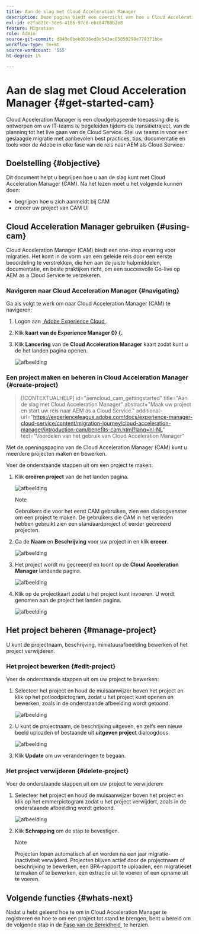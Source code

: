 ```yaml
---
title: Aan de slag met Cloud Acceleration Manager
description: Deze pagina biedt een overzicht van hoe u Cloud Acceleration Manager kunt gebruiken en gebruiken.
exl-id: e2fad21c-3de6-4186-97c6-ebc84780b2e8
feature: Migration
role: Admin
source-git-commit: d840e0beb8036ed8e543ac85850290e778371bbe
workflow-type: tm+mt
source-wordcount: '555'
ht-degree: 1%

---
```


# Aan de slag met Cloud Acceleration Manager {#get-started-cam}

Cloud Acceleration Manager is een cloudgebaseerde toepassing die is ontworpen om uw IT-teams te begeleiden tijdens de transitietraject, van de planning tot het live gaan van de Cloud Service. Stel uw teams in voor een geslaagde migratie met aanbevolen best practices, tips, documentatie en tools voor de Adobe in elke fase van de reis naar AEM als Cloud Service.

## Doelstelling {#objective}

Dit document helpt u begrijpen hoe u aan de slag kunt met Cloud Acceleration Manager (CAM). Na het lezen moet u het volgende kunnen doen:

* begrijpen hoe u zich aanmeldt bij CAM
* creeer uw project van CAM UI

## Cloud Acceleration Manager gebruiken {#using-cam}

Cloud Acceleration Manager (CAM) biedt een one-stop ervaring voor migraties. Het komt in de vorm van een geleide reis door een eerste beoordeling te verstrekken, die hen aan de juiste hulpmiddelen, documentatie, en beste praktijken richt, om een succesvolle Go-live op AEM as a Cloud Service te verzekeren.

### Navigeren naar Cloud Acceleration Manager {#navigating}

Ga als volgt te werk om naar Cloud Acceleration Manager (CAM) te navigeren:

1. Logon aan [&#x200B; Adobe Experience Cloud &#x200B;](https://experience.adobe.com).

1. Klik **kaart van de Experience Manager 0&rbrace; &lbrace;.**

1. Klik **Lancering** van de **Cloud Acceleration Manager** kaart zodat kunt u de het landen pagina openen.

   ![afbeelding](/help/journey-migration/cloud-acceleration-manager/assets/cam-1.png)

### Een project maken en beheren in Cloud Acceleration Manager {#create-project}

>[!CONTEXTUALHELP]
>id="aemcloud_cam_gettingstarted"
>title="Aan de slag met Cloud Acceleration Manager"
>abstract="Maak uw project en start uw reis naar AEM as a Cloud Service."
>additional-url="https://experienceleague.adobe.com/docs/experience-manager-cloud-service/content/migration-journey/cloud-acceleration-manager/introduction-cam/benefits-cam.html?lang=nl-NL" text="Voordelen van het gebruik van Cloud Acceleration Manager"

Met de openingspagina van de Cloud Acceleration Manager (CAM) kunt u meerdere projecten maken en bewerken.

Voer de onderstaande stappen uit om een project te maken:

1. Klik **creëren project** van de het landen pagina.

   ![afbeelding](/help/journey-migration/cloud-acceleration-manager/assets/cam-2.png)

   >[!NOTE]
   >Gebruikers die voor het eerst CAM gebruiken, zien een dialoogvenster om een project te maken. De gebruikers die CAM in het verleden hebben gebruikt zien een standaardproject of eerder gecreeerd projecten.

1. Ga de **Naam** en **Beschrijving** voor uw project in en klik **creeer**.

   ![afbeelding](/help/journey-migration/cloud-acceleration-manager/assets/cam-3.png)

1. Het project wordt nu gecreeerd en toont op de **Cloud Acceleration Manager** landende pagina.

   ![afbeelding](/help/journey-migration/cloud-acceleration-manager/assets/cam-landing.png)

1. Klik op de projectkaart zodat u het project kunt invoeren. U wordt genomen aan de project het landen pagina.

   ![afbeelding](/help/journey-migration/cloud-acceleration-manager/assets/cam-5.png)

## Het project beheren {#manage-project}

U kunt de projectnaam, beschrijving, miniatuurafbeelding bewerken of het project verwijderen.

### Het project bewerken {#edit-project}

Voer de onderstaande stappen uit om uw project te bewerken:

1. Selecteer het project en houd de muisaanwijzer boven het project en klik op het potloodpictogram, zodat u het project kunt openen en bewerken, zoals in de onderstaande afbeelding wordt getoond.

   ![afbeelding](/help/journey-migration/cloud-acceleration-manager/assets/cam-4.png)

1. U kunt de projectnaam, de beschrijving uitgeven, en zelfs een nieuw beeld uploaden of bestaande uit **uitgeven project** dialoogdoos.

   ![afbeelding](/help/journey-migration/cloud-acceleration-manager/assets/cam-edit.png)

1. Klik **Update** om uw veranderingen te begaan.

### Het project verwijderen {#delete-project}

Voer de onderstaande stappen uit om uw project te verwijderen:

1. Selecteer het project en houd de muisaanwijzer boven het project en klik op het emmerpictogram zodat u het project verwijdert, zoals in de onderstaande afbeelding wordt getoond.

   ![afbeelding](/help/journey-migration/cloud-acceleration-manager/assets/cam-4.png)

1. Klik **Schrapping** om de stap te bevestigen.

   >[!NOTE]
   >Projecten lopen automatisch af en worden na een jaar migratie-inactiviteit verwijderd. Projecten blijven actief door de projectnaam of beschrijving te bewerken, een BPA-rapport te uploaden, een migratieset te maken of te bewerken, een extractie uit te voeren of een opname uit te voeren.


## Volgende functies {#whats-next}

Nadat u hebt geleerd hoe te om in Cloud Acceleration Manager te registreren en hoe te om een project tot stand te brengen, bent u bereid om de volgende stap in de [&#x200B; Fase van de Bereidheid &#x200B;](https://experienceleague.adobe.com/docs/experience-manager-cloud-service/content/migration-journey/cloud-acceleration-manager/using-cam/cam-readiness-phase.html?lang=nl-NL) te herzien.
